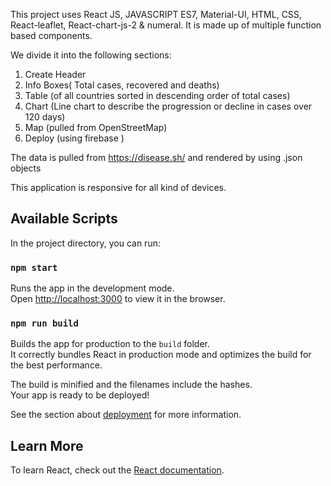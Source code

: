 This project uses React JS, JAVASCRIPT ES7, Material-UI, HTML, CSS, React-leaflet, React-chart-js-2 & numeral.
It is made up of multiple function based components. 


We divide it into the following sections:
1. Create Header
2. Info Boxes( Total cases, recovered and deaths)
3. Table (of all countries sorted in descending order of total cases)
4. Chart (Line chart to describe the progression or decline in cases over 120 days)
5. Map (pulled from OpenStreetMap)
6. Deploy (using firebase )

The data is pulled from https://disease.sh/ and rendered by using .json objects
 
This application is responsive for all kind of devices.
 
 
## Available Scripts

In the project directory, you can run:

### `npm start`

Runs the app in the development mode.\
Open [http://localhost:3000](http://localhost:3000) to view it in the browser.


### `npm run build`

Builds the app for production to the `build` folder.\
It correctly bundles React in production mode and optimizes the build for the best performance.

The build is minified and the filenames include the hashes.\
Your app is ready to be deployed!

See the section about [deployment](https://facebook.github.io/create-react-app/docs/deployment) for more information.


## Learn More

To learn React, check out the [React documentation](https://reactjs.org/).

